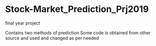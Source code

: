 # Stock-Market_Prediction_Prj2019
final year project

Contains two methods of prediction 
Some code is obtained from other source and used and changed as per needed 
